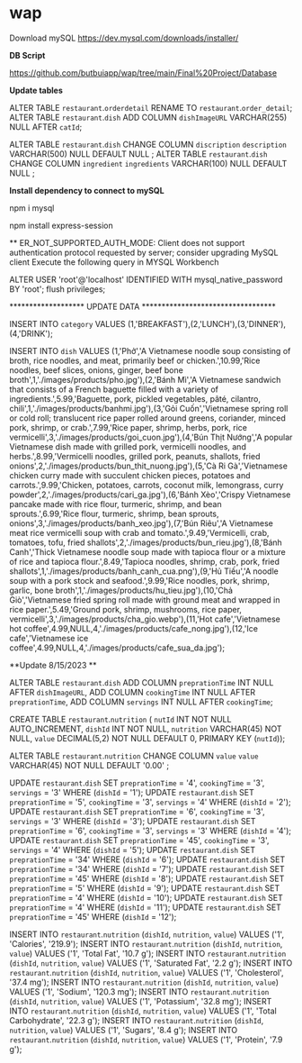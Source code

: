 # wap
Download mySQL
https://dev.mysql.com/downloads/installer/

**DB Script**

https://github.com/butbuiapp/wap/tree/main/Final%20Project/Database

**Update tables**

ALTER TABLE `restaurant`.`orderdetail` RENAME TO `restaurant`.`order_detail`;
ALTER TABLE `restaurant`.`dish` ADD COLUMN `dishImageURL` VARCHAR(255) NULL AFTER `catId`;

ALTER TABLE `restaurant`.`dish` CHANGE COLUMN `discription` `description` VARCHAR(500) NULL DEFAULT NULL ;
ALTER TABLE `restaurant`.`dish` CHANGE COLUMN `ingredient` `ingredients` VARCHAR(100) NULL DEFAULT NULL ;

**Install dependency to connect to mySQL**

npm i mysql

npm install express-session

** ER_NOT_SUPPORTED_AUTH_MODE: Client does not support authentication protocol requested by server; consider upgrading MySQL client
Execute the following query in MYSQL Workbench

ALTER USER 'root'@'localhost' IDENTIFIED WITH mysql_native_password BY 'root';
flush privileges;

******************* UPDATE DATA **********************************

INSERT INTO `category` VALUES (1,'BREAKFAST'),(2,'LUNCH'),(3,'DINNER'),(4,'DRINK');

INSERT INTO `dish` VALUES (1,'Phở','A Vietnamese noodle soup consisting of broth, rice noodles, and meat, primarily beef or chicken.',10.99,'Rice noodles, beef slices, onions, ginger, beef bone broth',1,'./images/products/pho.jpg'),(2,'Bánh Mì','A Vietnamese sandwich that consists of a French baguette filled with a variety of ingredients.',5.99,'Baguette, pork, pickled vegetables, pâté, cilantro, chili',1,'./images/products/banhmi.jpg'),(3,'Gỏi Cuốn','Vietnamese spring roll or cold roll; translucent rice paper rolled around greens, coriander, minced pork, shrimp, or crab.',7.99,'Rice paper, shrimp, herbs, pork, rice vermicelli',3,'./images/products/goi_cuon.jpg'),(4,'Bún Thịt Nướng','A popular Vietnamese dish made with grilled pork, vermicelli noodles, and herbs.',8.99,'Vermicelli noodles, grilled pork, peanuts, shallots, fried onions',2,'./images/products/bun_thit_nuong.jpg'),(5,'Cà Ri Gà','Vietnamese chicken curry made with succulent chicken pieces, potatoes and carrots.',9.99,'Chicken, potatoes, carrots, coconut milk, lemongrass, curry powder',2,'./images/products/cari_ga.jpg'),(6,'Bánh Xèo','Crispy Vietnamese pancake made with rice flour, turmeric, shrimp, and bean sprouts.',6.99,'Rice flour, turmeric, shrimp, bean sprouts, onions',3,'./images/products/banh_xeo.jpg'),(7,'Bún Riêu','A Vietnamese meat rice vermicelli soup with crab and tomato.',9.49,'Vermicelli, crab, tomatoes, tofu, fried shallots',2,'./images/products/bun_rieu.jpg'),(8,'Bánh Canh','Thick Vietnamese noodle soup made with tapioca flour or a mixture of rice and tapioca flour.',8.49,'Tapioca noodles, shrimp, crab, pork, fried shallots',1,'./images/products/banh_canh_cua.png'),(9,'Hủ Tiếu','A noodle soup with a pork stock and seafood.',9.99,'Rice noodles, pork, shrimp, garlic, bone broth',1,'./images/products/hu_tieu.jpg'),(10,'Chả Giò','Vietnamese fried spring roll made with ground meat and wrapped in rice paper.',5.49,'Ground pork, shrimp, mushrooms, rice paper, vermicelli',3,'./images/products/cha_gio.webp'),(11,'Hot cafe','Vietnamese hot coffee',4.99,NULL,4,'./images/products/cafe_nong.jpg'),(12,'Ice cafe','Vietnamese ice coffee',4.99,NULL,4,'./images/products/cafe_sua_da.jpg');

**Update 8/15/2023 **

ALTER TABLE `restaurant`.`dish` 
ADD COLUMN `preprationTime` INT NULL AFTER `dishImageURL`,
ADD COLUMN `cookingTime` INT NULL AFTER `preprationTime`,
ADD COLUMN `servings` INT NULL AFTER `cookingTime`;


CREATE TABLE `restaurant`.`nutrition` (
  `nutId` INT NOT NULL AUTO_INCREMENT,
  `dishId` INT NOT NULL,
  `nutrition` VARCHAR(45) NOT NULL,
  `value` DECIMAL(5,2) NOT NULL DEFAULT 0,
  PRIMARY KEY (`nutId`));

ALTER TABLE `restaurant`.`nutrition` 
CHANGE COLUMN `value` `value` VARCHAR(45) NOT NULL DEFAULT '0.00' ;




UPDATE `restaurant`.`dish` SET `preprationTime` = '4', `cookingTime` = '3', `servings` = '3' WHERE (`dishId` = '1');
UPDATE `restaurant`.`dish` SET `preprationTime` = '5', `cookingTime` = '3', `servings` = '4' WHERE (`dishId` = '2');
UPDATE `restaurant`.`dish` SET `preprationTime` = '6', `cookingTime` = '3', `servings` = '3' WHERE (`dishId` = '3');
UPDATE `restaurant`.`dish` SET `preprationTime` = '6', `cookingTime` = '3', `servings` = '3' WHERE (`dishId` = '4');
UPDATE `restaurant`.`dish` SET `preprationTime` = '45', `cookingTime` = '3', `servings` = '4' WHERE (`dishId` = '5');
UPDATE `restaurant`.`dish` SET `preprationTime` = '34' WHERE (`dishId` = '6');
UPDATE `restaurant`.`dish` SET `preprationTime` = '34' WHERE (`dishId` = '7');
UPDATE `restaurant`.`dish` SET `preprationTime` = '45' WHERE (`dishId` = '8');
UPDATE `restaurant`.`dish` SET `preprationTime` = '5' WHERE (`dishId` = '9');
UPDATE `restaurant`.`dish` SET `preprationTime` = '4' WHERE (`dishId` = '10');
UPDATE `restaurant`.`dish` SET `preprationTime` = '4' WHERE (`dishId` = '11');
UPDATE `restaurant`.`dish` SET `preprationTime` = '45' WHERE (`dishId` = '12');


INSERT INTO `restaurant`.`nutrition` (`dishId`, `nutrition`, `value`) VALUES ('1', 'Calories', '219.9');
INSERT INTO `restaurant`.`nutrition` (`dishId`, `nutrition`, `value`) VALUES ('1', 'Total Fat', '10.7 g');
INSERT INTO `restaurant`.`nutrition` (`dishId`, `nutrition`, `value`) VALUES ('1', 'Saturated Fat', '2.2 g');
INSERT INTO `restaurant`.`nutrition` (`dishId`, `nutrition`, `value`) VALUES ('1', 'Cholesterol', '37.4 mg');
INSERT INTO `restaurant`.`nutrition` (`dishId`, `nutrition`, `value`) VALUES ('1', 'Sodium', '120.3 mg');
INSERT INTO `restaurant`.`nutrition` (`dishId`, `nutrition`, `value`) VALUES ('1', 'Potassium', '32.8 mg');
INSERT INTO `restaurant`.`nutrition` (`dishId`, `nutrition`, `value`) VALUES ('1', 'Total Carbohydrate', '22.3 g');
INSERT INTO `restaurant`.`nutrition` (`dishId`, `nutrition`, `value`) VALUES ('1', 'Sugars', '8.4 g');
INSERT INTO `restaurant`.`nutrition` (`dishId`, `nutrition`, `value`) VALUES ('1', 'Protein', '7.9 g');


